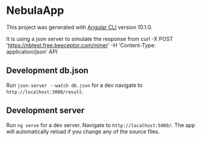 # NebulaApp

This project was generated with [Angular CLI](https://github.com/angular/angular-cli) version 10.1.0.

It is using a json server to simulate the response from curl -X POST 'https://nbtest.free.beeceptor.com/miner' -H 'Content-Type: application/json' API

## Development db.json

Run `json-server --watch db.json` for a dev navigate to `http://localhost:3000/result`.

## Development server

Run `ng serve` for a dev server. Navigate to `http://localhost:5000/`. The app will automatically reload if you change any of the source files.
